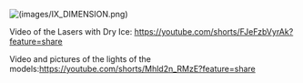![(images/IX_DIMENSION.png)](https://github.com/hhafzahh/IX-Dimension-2/blob/main/images/IX_DIMENSION.png)

Video of the Lasers with Dry Ice: https://youtube.com/shorts/FJeFzbVyrAk?feature=share

Video and pictures of the lights of the models:https://youtube.com/shorts/Mhld2n_RMzE?feature=share
